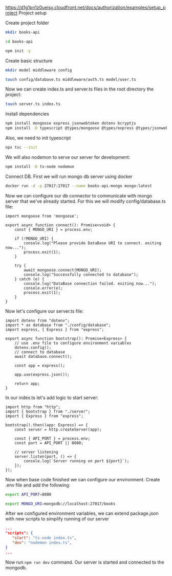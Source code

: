 https://d1g1pn1z0ueisy.cloudfront.net/docs/authorization/examples/setup_project
Project setup

Create project folder
```bash
mkdir books-api

cd books-api

npm init -y
```

Create basic structure
```bash
mkdir model middleware config

touch config/database.ts middleware/auth.ts model/user.ts
```

Now we can create index.ts and server.ts files in the root directory the project:
```bash
touch server.ts index.ts
```

Install dependencies
```bash
npm install mongoose express jsonwebtoken dotenv bcryptjs
npm install -D typescript @types/mongoose @types/express @types/jsonwebtoken @types/node @types/bcryptjs
```

Also, we need to init typescript
```bash
npx tsc --init
```

We will also nodemon to serve our server for development:
```bash
npm install -D ts-node nodemon
```

Connect DB. First we will run mongo db server using docker
```bash
docker run -d -p 27017:27017 --name books-api-mongo mongo:latest
```

Now we can configure our db connector to communicate with mongo server that we've already started. For this we will modify config/database.ts file:
```
import mongoose from 'mongoose';

export async function connect(): Promise<void> {
    const { MONGO_URI } = process.env;

    if (!MONGO_URI) {
        console.log("Please provide DataBase URI to connect. exiting now...");
        process.exit(1);
    }

    try {
        await mongoose.connect(MONGO_URI);
        console.log("Successfully connected to database");
    } catch (e) {
        console.log("DataBase connection failed. exiting now...");
        console.error(e);
        process.exit(1);
    }
}
```

Now let's configure our server.ts file:
```
import dotenv from "dotenv";
import * as database from "./config/database";
import express, { Express } from "express";

export async function bootstrap(): Promise<Express> {
    // use .env file to configure environment variables
    dotenv.config();
    // connect to database
    await database.connect();

    const app = express();

    app.use(express.json());

    return app;
}
```

In our index.ts let's add logic to start server:
```
import http from "http";
import { bootstrap } from "./server";
import { Express } from "express";

bootstrap().then((app: Express) => {
    const server = http.createServer(app);

    const { API_PORT } = process.env;
    const port = API_PORT || 8080;

    // server listening
    server.listen(port, () => {
        console.log(`Server running on port ${port}`);
    });
});
```

Now when base code finished we can configure our environment. Create .env file and add the following:
```bash
export API_PORT=8080

export MONGO_URI=mongodb://localhost:27017/books
```

After we configured environment variables, we can extend package.json with new scripts to simplify running of our server
```json
...
"scripts": {
   "start": "ts-node index.ts",
   "dev": "nodemon index.ts",
}
...
```

Now run ```npm run dev``` command. Our server is started and connected to the mongodb.
